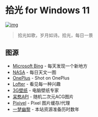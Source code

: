 # 拾光 for Windows 11

[![img](https://img.shields.io/github/release/nuaduot/TimelineWallpaper?label=%E6%9C%80%E6%96%B0%E7%89%88%E6%9C%AC)](https://github.com/nuaduot/TimelineWallpaper/releases)

> 拾光如歌，岁月如诗。拾光，每日一景

## 图源

+ [Microsoft Bing](https://cn.bing.com) - 每天发现一个新地方
+ [NASA](https://apod.nasa.gov/apod) - 每日天文一图
+ [OnePlus](https://photos.oneplus.com) - Shot on OnePlus
+ [Lofter](https://www.lofter.com) - 看见每一种兴趣
+ [3G壁纸](https://desk.3gbizhi.com) - 电脑壁纸专家
+ [呆憨API](https://api.daihan.top/html/acg.html) - 随机二次元ACG图片
+ [Pixivel](https://pixivel.moe) - Pixel 图片缓存/代理
+ [一梦幽黎](https://www.ymyouli.com) - 本站资源准备历时数年
